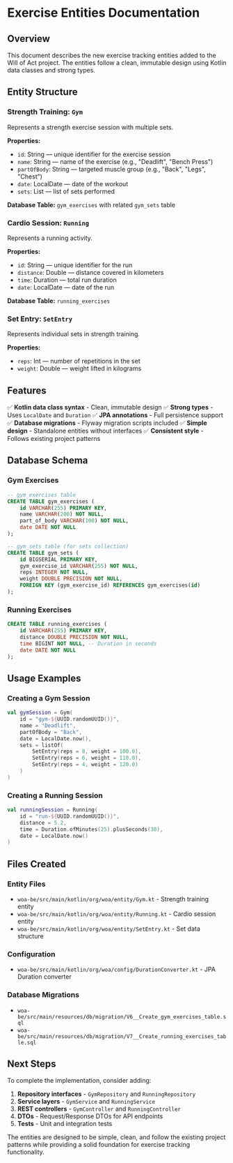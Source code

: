 # Exercise Entities Documentation

## Overview

This document describes the new exercise tracking entities added to the Will of Act project. The entities follow a clean, immutable design using Kotlin data classes and strong types.

## Entity Structure

### Strength Training: `Gym`
Represents a strength exercise session with multiple sets.

**Properties:**
- `id`: String — unique identifier for the exercise session
- `name`: String — name of the exercise (e.g., "Deadlift", "Bench Press")
- `partOfBody`: String — targeted muscle group (e.g., "Back", "Legs", "Chest")
- `date`: LocalDate — date of the workout
- `sets`: List<SetEntry> — list of sets performed

**Database Table:** `gym_exercises` with related `gym_sets` table

### Cardio Session: `Running`
Represents a running activity.

**Properties:**
- `id`: String — unique identifier for the run
- `distance`: Double — distance covered in kilometers
- `time`: Duration — total run duration
- `date`: LocalDate — date of the run

**Database Table:** `running_exercises`

### Set Entry: `SetEntry`
Represents individual sets in strength training.

**Properties:**
- `reps`: Int — number of repetitions in the set
- `weight`: Double — weight lifted in kilograms

## Features

✅ **Kotlin data class syntax** - Clean, immutable design
✅ **Strong types** - Uses `LocalDate` and `Duration` 
✅ **JPA annotations** - Full persistence support
✅ **Database migrations** - Flyway migration scripts included
✅ **Simple design** - Standalone entities without interfaces
✅ **Consistent style** - Follows existing project patterns

## Database Schema

### Gym Exercises
```sql
-- gym_exercises table
CREATE TABLE gym_exercises (
    id VARCHAR(255) PRIMARY KEY,
    name VARCHAR(200) NOT NULL,
    part_of_body VARCHAR(100) NOT NULL,
    date DATE NOT NULL
);

-- gym_sets table (for sets collection)
CREATE TABLE gym_sets (
    id BIGSERIAL PRIMARY KEY,
    gym_exercise_id VARCHAR(255) NOT NULL,
    reps INTEGER NOT NULL,
    weight DOUBLE PRECISION NOT NULL,
    FOREIGN KEY (gym_exercise_id) REFERENCES gym_exercises(id)
);
```

### Running Exercises
```sql
CREATE TABLE running_exercises (
    id VARCHAR(255) PRIMARY KEY,
    distance DOUBLE PRECISION NOT NULL,
    time BIGINT NOT NULL, -- Duration in seconds
    date DATE NOT NULL
);
```

## Usage Examples

### Creating a Gym Session
```kotlin
val gymSession = Gym(
    id = "gym-${UUID.randomUUID()}",
    name = "Deadlift",
    partOfBody = "Back",
    date = LocalDate.now(),
    sets = listOf(
        SetEntry(reps = 8, weight = 100.0),
        SetEntry(reps = 6, weight = 110.0),
        SetEntry(reps = 4, weight = 120.0)
    )
)
```

### Creating a Running Session
```kotlin
val runningSession = Running(
    id = "run-${UUID.randomUUID()}",
    distance = 5.2,
    time = Duration.ofMinutes(25).plusSeconds(30),
    date = LocalDate.now()
)
```

## Files Created

### Entity Files
- `woa-be/src/main/kotlin/org/woa/entity/Gym.kt` - Strength training entity
- `woa-be/src/main/kotlin/org/woa/entity/Running.kt` - Cardio session entity
- `woa-be/src/main/kotlin/org/woa/entity/SetEntry.kt` - Set data structure

### Configuration
- `woa-be/src/main/kotlin/org/woa/config/DurationConverter.kt` - JPA Duration converter

### Database Migrations
- `woa-be/src/main/resources/db/migration/V6__Create_gym_exercises_table.sql`
- `woa-be/src/main/resources/db/migration/V7__Create_running_exercises_table.sql`

## Next Steps

To complete the implementation, consider adding:

1. **Repository interfaces** - `GymRepository` and `RunningRepository`
2. **Service layers** - `GymService` and `RunningService`
3. **REST controllers** - `GymController` and `RunningController`
4. **DTOs** - Request/Response DTOs for API endpoints
5. **Tests** - Unit and integration tests

The entities are designed to be simple, clean, and follow the existing project patterns while providing a solid foundation for exercise tracking functionality.
